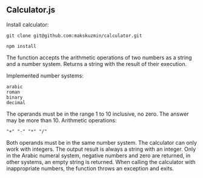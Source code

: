 ## **Calculator.js**
Install calculator:
```
git clone git@github.com:makskuzmin/calculator.git
```
```
npm install
```
The function accepts the arithmetic operations of two numbers as a string and a number system. 
Returns a string with the result of their execution.

Implemented number systems:
```
arabic
roman
binary
decimal
```

The operands must be in the range 1 to 10 inclusive, no zero. The answer may be more than 10.
Arithmetic operations: 
```
"+" "-" "*" "/"
```
Both operands must be in the same number system.
The calculator can only work with integers.
The output result is always a string with an integer.
Only in the Arabic numeral system, negative numbers and zero are returned, in other systems, an empty string is returned.
When calling the calculator with inappropriate numbers, the function throws an exception and exits.